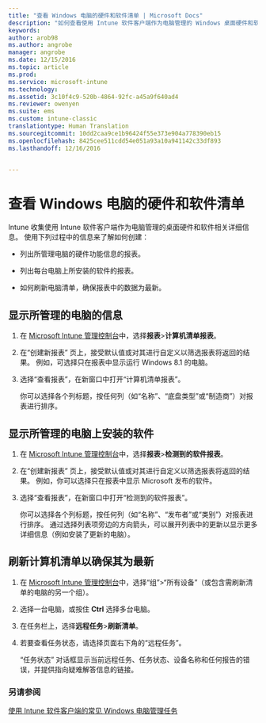 ```yaml
---
title: "查看 Windows 电脑的硬件和软件清单 | Microsoft Docs"
description: "如何查看使用 Intune 软件客户端作为电脑管理的 Windows 桌面硬件和软件信息。"
keywords: 
author: arob98
ms.author: angrobe
manager: angrobe
ms.date: 12/15/2016
ms.topic: article
ms.prod: 
ms.service: microsoft-intune
ms.technology: 
ms.assetid: 3c10f4c9-520b-4864-92fc-a45a9f640ad4
ms.reviewer: owenyen
ms.suite: ems
ms.custom: intune-classic
translationtype: Human Translation
ms.sourcegitcommit: 10dd2caa9ce1b96424f55e373e904a778390eb15
ms.openlocfilehash: 8425cee511cdd54e051a93a10a941142c33df893
ms.lasthandoff: 12/16/2016


---
```


# <a name="view-hardware-and-software-inventory-for-windows-pcs"></a>查看 Windows 电脑的硬件和软件清单

Intune 收集使用 Intune 软件客户端作为电脑管理的桌面硬件和软件相关详细信息。 使用下列过程中的信息来了解如何创建：

-   列出所管理电脑的硬件功能信息的报表。

-   列出每台电脑上所安装的软件的报表。

-   如何刷新电脑清单，确保报表中的数据为最新。

## <a name="to-display-information-about-pcs-you-manage"></a>显示所管理的电脑的信息

1.  在 [Microsoft Intune 管理控制台](https://manage.microsoft.com/)中，选择**报表**&gt;**计算机清单报表**。

2.  在“创建新报表”  页上，接受默认值或对其进行自定义以筛选报表将返回的结果。 例如，可选择只在报表中显示运行 Windows 8.1 的电脑。

3.  选择“查看报表”，在新窗口中打开“计算机清单报表”。

    你可以选择各个列标题，按任何列（如“名称”、“底盘类型”或“制造商”）对报表进行排序。

## <a name="to-display-software-installed-on-pcs-you-manage"></a>显示所管理的电脑上安装的软件

1.  在 [Microsoft Intune 管理控制台](https://manage.microsoft.com/)中，选择**报表**&gt;**检测到的软件报表**。

2.  在“创建新报表”  页上，接受默认值或对其进行自定义以筛选报表将返回的结果。 例如，你可以选择只在报表中显示 Microsoft 发布的软件。

3.  选择“查看报表”，在新窗口中打开“检测到的软件报表”。

    你可以选择各个列标题，按任何列（如“名称”、“发布者”或“类别”）对报表进行排序。 通过选择列表项旁边的方向箭头，可以展开列表中的更新以显示更多详细信息（例如安装了更新的电脑）。

## <a name="to-refresh-computer-inventory-to-ensure-it-is-current"></a>刷新计算机清单以确保其为最新

1.  在 [Microsoft Intune 管理控制台](https://manage.microsoft.com/)中，选择“组”&gt;“所有设备”（或包含需刷新清单的电脑的另一个组）。

2.  选择一台电脑，或按住 **Ctrl** 选择多台电脑。

3.  在任务栏上，选择**远程任务**&gt;**刷新清单**。

4.  若要查看任务状态，请选择页面右下角的“远程任务”。

    “任务状态”  对话框显示当前远程任务、任务状态、设备名称和任何报告的错误，并提供指向疑难解答信息的链接。

### <a name="see-also"></a>另请参阅

[使用 Intune 软件客户端的常见 Windows 电脑管理任务](common-windows-pc-management-tasks-with-the-microsoft-intune-computer-client.md)
